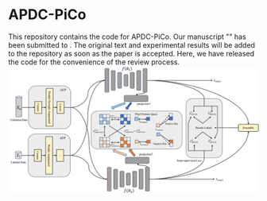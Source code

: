 # APDC-PiCo
This repository contains the code for APDC-PiCo. Our manuscript "" has been submitted to . The original text and experimental results will be added to the repository as soon as the paper is accepted. Here, we have released the code for the convenience of the review process. 
![overall](./figures/overall.png) 
